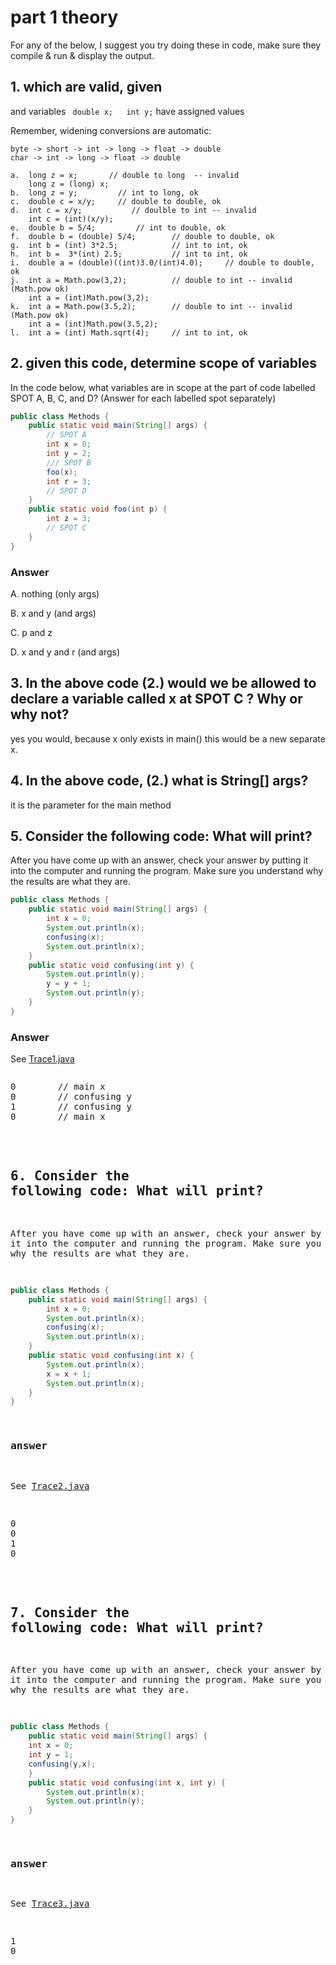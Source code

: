 # part 1 theory
For any of the below, I suggest you try doing these in code, 
make sure they compile & run & display the output.

## 1. which are valid, given

and variables ``` double x;   int y;``` have assigned values

Remember, widening conversions are automatic:
```
byte -> short -> int -> long -> float -> double
char -> int -> long -> float -> double
```

```
a.	long z = x;       // double to long  -- invalid
    long z = (long) x; 
b.	long z = y;         // int to long, ok
c.	double c = x/y;     // double to double, ok
d.	int c = x/y;           // doulble to int -- invalid
    int c = (int)(x/y);
e.	double b = 5/4;         // int to double, ok
f.	double b = (double) 5/4;        // double to double, ok
g.	int b = (int) 3*2.5;            // int to int, ok
h.	int b =  3*(int) 2.5;           // int to int, ok
i.	double a = (double)((int)3.0/(int)4.0);     // double to double, ok
j.	int a = Math.pow(3,2);          // double to int -- invalid (Math.pow ok)
    int a = (int)Math.pow(3,2);
k.	int a = Math.pow(3.5,2);        // double to int -- invalid (Math.pow ok)
    int a = (int)Math.pow(3.5,2);
l.	int a = (int) Math.sqrt(4);     // int to int, ok
```

## 2. given this code, determine scope of variables
In the code below, what variables are in scope at the part of code labelled SPOT A, B, C,  and D? (Answer for each labelled spot separately)
```java
public class Methods {
	public static void main(String[] args) {
		// SPOT A
        int x = 0;
		int y = 2;
		/// SPOT B
		foo(x);
		int r = 3;
		// SPOT D
	}
	public static void foo(int p) {
		int z = 3;
		// SPOT C	
	}
}
```
### Answer
A. nothing   (only args)

B. x and  y   (and args)

C. p and z

D. x and y and r (and args)
## 3. In the above code (2.) would we be allowed to declare a variable called x at SPOT C ? Why or why not?
yes you would, because x only exists in main() this would be a new separate x.
## 4. In the above code, (2.) what is String[] args?
it is the parameter for the main method
## 5.	Consider the following code: What will print? 
After you have come up with an answer, check your answer by putting it into the computer and running the program. Make sure you understand why the results are what they are.
```java
public class Methods {
	public static void main(String[] args) {
        int x = 0;
		System.out.println(x);
		confusing(x);
		System.out.println(x);
	}
	public static void confusing(int y) {
		System.out.println(y);
        y = y + 1;	
		System.out.println(y);
	}
}
```
### Answer
See [Trace1.java](Trace1.java)
<pre><pre>
0        // main x
0        // confusing y
1        // confusing y
0        // main x
</pre>
## 6.	Consider the following code: What will print? 
After you have come up with an answer, check your answer by putting it into the computer and running the program. Make sure you understand why the results are what they are.
```java
public class Methods {
	public static void main(String[] args) {
        int x = 0;
		System.out.println(x);
		confusing(x);
		System.out.println(x);
	}
	public static void confusing(int x) {
		System.out.println(x);
        x = x + 1;	
		System.out.println(x);
	}
}
```
### answer
See [Trace2.java](Trace2.java)
<pre>
0
0
1
0
</pre>
## 7.	Consider the following code: What will print? 
After you have come up with an answer, check your answer by putting it into the computer and running the program. Make sure you understand why the results are what they are.

```java
public class Methods {
	public static void main(String[] args) {
    int x = 0;
    int y = 1;
    confusing(y,x);
	}
	public static void confusing(int x, int y) {
		System.out.println(x);
		System.out.println(y);
	}
}
```
### answer
See [Trace3.java](Trace3.java)
<pre>
1
0
</pre>



